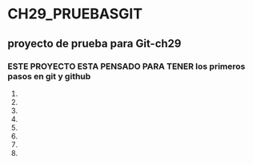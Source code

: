 # CH29_PRUEBASGIT
## proyecto de prueba para Git-ch29
### ESTE PROYECTO ESTA PENSADO PARA TENER los primeros pasos en git y github 

1. 
2.
3.
4.
5.
6.
7.
8.

